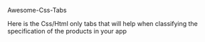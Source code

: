 Awesome-Css-Tabs

Here is the Css/Html only tabs that will help when classifying the specification of the products in your app
